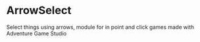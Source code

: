 # ArrowSelect
Select things using arrows, module for in point and click games made with Adventure Game Studio 

